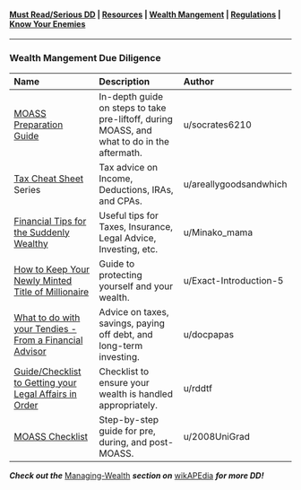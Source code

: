 #### [Must Read/Serious DD](index.md) | [Resources](resources.md) | [Wealth Mangement](wealth-management.md) | [Regulations](regulations.md) |  [Know Your Enemies](know-your-enemies.md) 
---

### Wealth Mangement Due Diligence

|Name|Description|Author|
|:-|:-|:-|
|[MOASS Preparation Guide](https://github.com/verymeticulous/wikAPEdia/tree/main/01-Must-Read/MOASS-Preparation-Guide-by-socrates6210)|In-depth guide on steps to take pre-liftoff, during MOASS, and what to do in the aftermath.|u/socrates6210|
|[Tax Cheat Sheet](https://github.com/verymeticulous/wikAPEdia/tree/main/Managing-Wealth/Tax-Cheat-Sheet-series-by-areallygoodsandwhich) Series|Tax advice on Income, Deductions, IRAs, and CPAs.|u/areallygoodsandwhich|
|[Financial Tips for the Suddenly Wealthy](https://www.reddit.com/r/GME/comments/m6lyid/financial_tips_for_the_suddenly_wealthy/)|Useful tips for Taxes, Insurance, Legal Advice, Investing, etc.|u/Minako_mama|
|[How to Keep Your Newly Minted Title of Millionaire](https://www.reddit.com/r/GME/comments/manjyo/how_to_keep_your_newly_minted_title_of/)|Guide to protecting yourself and your wealth.|u/Exact-Introduction-5|
|[What to do with your Tendies - From a Financial Advisor](https://www.reddit.com/r/GME/comments/mefwc7/what_to_do_with_your_tendies_from_a_financial/)|Advice on taxes, savings, paying off debt, and long-term investing.|u/docpapas|
|[Guide/Checklist to Getting your Legal Affairs in Order](https://www.reddit.com/r/Superstonk/comments/mtwxuo/checklist_a_quick_and_dirty_guide_to_getting_your/)|Checklist to ensure your wealth is handled appropriately.|u/rddtf|
|[MOASS Checklist](https://github.com/verymeticulous/wikAPEdia/tree/main/Managing-Wealth/MOASS-Checklist-by-2008UniGrad)|Step-by-step guide for pre, during, and post-MOASS.|u/2008UniGrad|

***Check out the*** [Managing-Wealth](https://github.com/verymeticulous/wikAPEdia/tree/main/Managing-Wealth) ***section on*** [wikAPEdia](https://github.com/verymeticulous/wikAPEdia) ***for more DD!***
